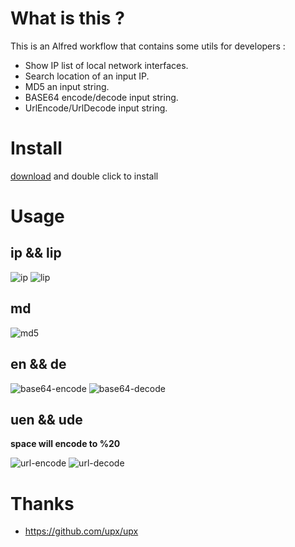 
# What is this ?
This is an Alfred workflow that contains some utils for developers :
* Show IP list of local network interfaces.
* Search location of an input IP.
* MD5 an input string.
* BASE64 encode/decode input string.
* UrlEncode/UrlDecode input string.

# Install
[download](https://raw.githubusercontent.com/yuanmomo/alfred-utils-go/master/super-momo-tools.alfredworkflow) and double click to install

# Usage
## ip && lip
![ip](https://img.tupm.net/2019/10/F971793758D0D96E9CEC6BBA8CF942B4.jpg)
![lip](https://img.tupm.net/2019/10/907D85B8C8D67D7EDCF9EDA67067C3A8.jpg)

## md
![md5](https://img.tupm.net/2019/10/C8829AB4B8C512EF24BE5F08455CC906.jpg)

## en && de
![base64-encode](https://img.tupm.net/2019/10/A63385AFB1130D9CBB2F623161221ECB.jpg)
![base64-decode](https://img.tupm.net/2019/10/FB07D3CE3CA62F9AAD81E80C8E74B233.jpg)

## uen && ude
**space will encode to %20**

![url-encode](https://img.tupm.net/2019/10/A32F6529D53FE84387AFE81812FB7723.jpg)
![url-decode](https://img.tupm.net/2019/10/0D46DCE2E4CF260074AAE54EC328C2F3.jpg)


# Thanks
* https://github.com/upx/upx